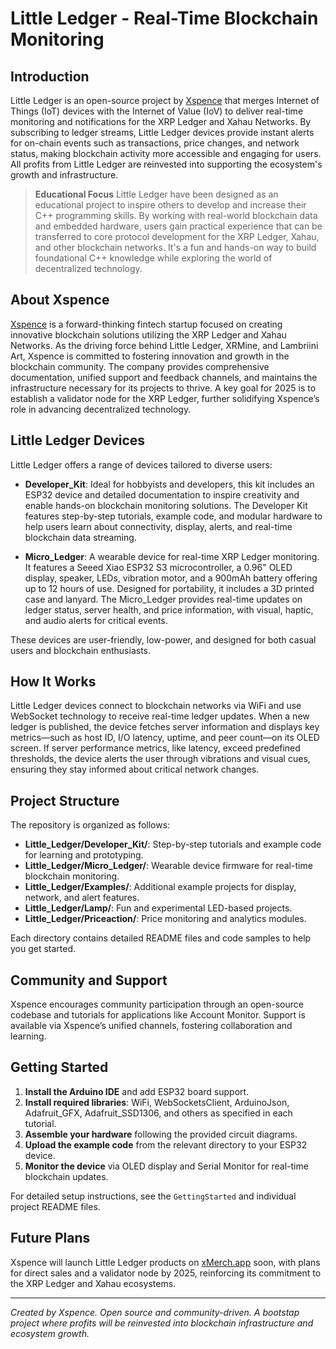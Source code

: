 # Little Ledger - Real-Time Blockchain Monitoring

## Introduction

Little Ledger is an open-source project by [Xspence](https://xspence.co.uk) that merges Internet of Things (IoT) devices with the Internet of Value (IoV) to deliver real-time monitoring and notifications for the XRP Ledger and Xahau Networks. By subscribing to ledger streams, Little Ledger devices provide instant alerts for on-chain events such as transactions, price changes, and network status, making blockchain activity more accessible and engaging for users. All profits from Little Ledger are reinvested into supporting the ecosystem's growth and infrastructure.

> **Educational Focus**
> Little Ledger have been designed as an educational project to inspire others to develop and increase their C++ programming skills. By working with real-world blockchain data and embedded hardware, users gain practical experience that can be transferred to core protocol development for the XRP Ledger, Xahau, and other blockchain networks. It's a fun and hands-on way to build foundational C++ knowledge while exploring the world of decentralized technology.

## About Xspence

[Xspence](https://xspence.co.uk) is a forward-thinking fintech startup focused on creating innovative blockchain solutions utilizing the XRP Ledger and Xahau Networks. As the driving force behind Little Ledger, XRMine, and Lambriini Art, Xspence is committed to fostering innovation and growth in the blockchain community. The company provides comprehensive documentation, unified support and feedback channels, and maintains the infrastructure necessary for its projects to thrive. A key goal for 2025 is to establish a validator node for the XRP Ledger, further solidifying Xspence’s role in advancing decentralized technology.

## Little Ledger Devices

Little Ledger offers a range of devices tailored to diverse users:

- **Developer_Kit**: Ideal for hobbyists and developers, this kit includes an ESP32 device and detailed documentation to inspire creativity and enable hands-on blockchain monitoring solutions. The Developer Kit features step-by-step tutorials, example code, and modular hardware to help users learn about connectivity, display, alerts, and real-time blockchain data streaming.

- **Micro_Ledger**: A wearable device for real-time XRP Ledger monitoring. It features a Seeed Xiao ESP32 S3 microcontroller, a 0.96" OLED display, speaker, LEDs, vibration motor, and a 900mAh battery offering up to 12 hours of use. Designed for portability, it includes a 3D printed case and lanyard. The Micro_Ledger provides real-time updates on ledger status, server health, and price information, with visual, haptic, and audio alerts for critical events.

These devices are user-friendly, low-power, and designed for both casual users and blockchain enthusiasts.

## How It Works

Little Ledger devices connect to blockchain networks via WiFi and use WebSocket technology to receive real-time ledger updates. When a new ledger is published, the device fetches server information and displays key metrics—such as host ID, I/O latency, uptime, and peer count—on its OLED screen. If server performance metrics, like latency, exceed predefined thresholds, the device alerts the user through vibrations and visual cues, ensuring they stay informed about critical network changes.

## Project Structure

The repository is organized as follows:

- **Little_Ledger/Developer_Kit/**: Step-by-step tutorials and example code for learning and prototyping.
- **Little_Ledger/Micro_Ledger/**: Wearable device firmware for real-time blockchain monitoring.
- **Little_Ledger/Examples/**: Additional example projects for display, network, and alert features.
- **Little_Ledger/Lamp/**: Fun and experimental LED-based projects.
- **Little_Ledger/Priceaction/**: Price monitoring and analytics modules.

Each directory contains detailed README files and code samples to help you get started.

## Community and Support

Xspence encourages community participation through an open-source codebase and tutorials for applications like Account Monitor. Support is available via Xspence’s unified channels, fostering collaboration and learning.

## Getting Started

1. **Install the Arduino IDE** and add ESP32 board support.
2. **Install required libraries**: WiFi, WebSocketsClient, ArduinoJson, Adafruit_GFX, Adafruit_SSD1306, and others as specified in each tutorial.
3. **Assemble your hardware** following the provided circuit diagrams.
4. **Upload the example code** from the relevant directory to your ESP32 device.
5. **Monitor the device** via OLED display and Serial Monitor for real-time blockchain updates.

For detailed setup instructions, see the `GettingStarted` and individual project README files.

## Future Plans

Xspence will launch Little Ledger products on [xMerch.app](https://www.xmerch.app/) soon, with plans for direct sales and a validator node by 2025, reinforcing its commitment to the XRP Ledger and Xahau ecosystems.

---

*Created by Xspence. Open source and community-driven. A bootstap project where profits will be reinvested into blockchain infrastructure and ecosystem growth.*
